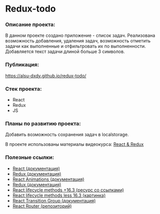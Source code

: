 #  Redux-todo

### Описание проекта:
В данном проекте создано приложение - список задач. 
Реализована возможность добавления, удаления задач, возможность отметить задачи как выполненные и отфильтровать их по выполненности. Добавляется текст задачи длиной больше 3 символов.

### Публикация:
https://alsu-dxdy.github.io/redux-todo/

### Стек проекта:
- React
- Redux
- JS

### Планы по развитию проекта:
Добавить возможность сохранения задач в localstorage.

В проекте использованы материалы видеокурса:
[React & Redux](https://youtu.be/2vujABNBFAY)

### Полезные ссылки:
- [React (документация)](https://reactjs.org/docs/getting-started.html)
- [Redux (документация)](https://redux.js.org/)
- [React Animations (документация)](https://reactcommunity.org/react-transition-group/)
- [Redux (документация)](https://redux.js.org/)
- [React lifecycle methods +16.3 (ресурс со ссылками)](http://projects.wojtekmaj.pl/react-lifecycle-methods-diagram/)
- [React lifecycle methods less 16.3 (картинка)](https://webjustify.com/wp-content/uploads/2018/04/component-lifecycle.png)
- [React Transition Group (документация)](https://reactcommunity.org/react-transition-group/)
- [React Router (репозиторий)](https://github.com/ReactTraining/react-router)



